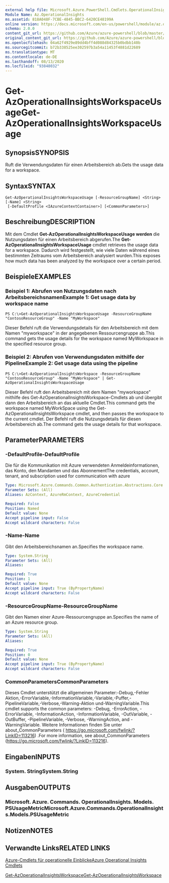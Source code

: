 ```yaml
---
external help file: Microsoft.Azure.PowerShell.Cmdlets.OperationalInsights.dll-Help.xml
Module Name: Az.OperationalInsights
ms.assetid: 818A048F-7CBE-4845-BBC2-6420CE48199A
online version: https://docs.microsoft.com/en-us/powershell/module/az.operationalinsights/get-azoperationalinsightsworkspaceusage
schema: 2.0.0
content_git_url: https://github.com/Azure/azure-powershell/blob/master/src/OperationalInsights/OperationalInsights/help/Get-AzOperationalInsightsWorkspaceUsage.md
original_content_git_url: https://github.com/Azure/azure-powershell/blob/master/src/OperationalInsights/OperationalInsights/help/Get-AzOperationalInsightsWorkspaceUsage.md
ms.openlocfilehash: 04a62f4929e89dd4bff4d088d84325b0bdbb140b
ms.sourcegitcommit: b72b338525ee302597b3a54a11453f4881d22689
ms.translationtype: MT
ms.contentlocale: de-DE
ms.lasthandoff: 08/13/2020
ms.locfileid: "93848032"
---
```

# <span data-ttu-id="8aa82-101">Get-AzOperationalInsightsWorkspaceUsage</span><span class="sxs-lookup"><span data-stu-id="8aa82-101">Get-AzOperationalInsightsWorkspaceUsage</span></span>

## <span data-ttu-id="8aa82-102">Synopsis</span><span class="sxs-lookup"><span data-stu-id="8aa82-102">SYNOPSIS</span></span>
<span data-ttu-id="8aa82-103">Ruft die Verwendungsdaten für einen Arbeitsbereich ab.</span><span class="sxs-lookup"><span data-stu-id="8aa82-103">Gets the usage data for a workspace.</span></span>

## <span data-ttu-id="8aa82-104">Syntax</span><span class="sxs-lookup"><span data-stu-id="8aa82-104">SYNTAX</span></span>

```
Get-AzOperationalInsightsWorkspaceUsage [-ResourceGroupName] <String> [-Name] <String>
 [-DefaultProfile <IAzureContextContainer>] [<CommonParameters>]
```

## <span data-ttu-id="8aa82-105">Beschreibung</span><span class="sxs-lookup"><span data-stu-id="8aa82-105">DESCRIPTION</span></span>
<span data-ttu-id="8aa82-106">Mit dem Cmdlet **Get-AzOperationalInsightsWorkspaceUsage werden** die Nutzungsdaten für einen Arbeitsbereich abgerufen.</span><span class="sxs-lookup"><span data-stu-id="8aa82-106">The **Get-AzOperationalInsightsWorkspaceUsage** cmdlet retrieves the usage data for a workspace.</span></span>
<span data-ttu-id="8aa82-107">Dadurch wird festgestellt, wie viele Daten während eines bestimmten Zeitraums vom Arbeitsbereich analysiert wurden.</span><span class="sxs-lookup"><span data-stu-id="8aa82-107">This exposes how much data has been analyzed by the workspace over a certain period.</span></span>

## <span data-ttu-id="8aa82-108">Beispiele</span><span class="sxs-lookup"><span data-stu-id="8aa82-108">EXAMPLES</span></span>

### <span data-ttu-id="8aa82-109">Beispiel 1: Abrufen von Nutzungsdaten nach Arbeitsbereichsnamen</span><span class="sxs-lookup"><span data-stu-id="8aa82-109">Example 1: Get usage data by workspace name</span></span>
```
PS C:\>Get-AzOperationalInsightsWorkspaceUsage -ResourceGroupName "ContosoResourceGroup" -Name "MyWorkspace"
```

<span data-ttu-id="8aa82-110">Dieser Befehl ruft die Verwendungsdetails für den Arbeitsbereich mit dem Namen "myworkspace" in der angegebenen Ressourcengruppe ab.</span><span class="sxs-lookup"><span data-stu-id="8aa82-110">This command gets the usage details for the workspace named MyWorkspace in the specified resource group.</span></span>

### <span data-ttu-id="8aa82-111">Beispiel 2: Abrufen von Verwendungsdaten mithilfe der Pipeline</span><span class="sxs-lookup"><span data-stu-id="8aa82-111">Example 2: Get usage data using the pipeline</span></span>
```
PS C:\>Get-AzOperationalInsightsWorkspace -ResourceGroupName "ContosoResourceGroup" -Name "MyWorkspace" | Get-AzOperationalInsightsWorkspaceUsage
```

<span data-ttu-id="8aa82-112">Dieser Befehl ruft den Arbeitsbereich mit dem Namen "myworkspace" mithilfe des Get-AzOperationalInsightsWorkspace-Cmdlets ab und übergibt dann den Arbeitsbereich an das aktuelle Cmdlet.</span><span class="sxs-lookup"><span data-stu-id="8aa82-112">This command gets the workspace named MyWorkSpace using the Get-AzOperationalInsightsWorkspace cmdlet, and then passes the workspace to the current cmdlet.</span></span>
<span data-ttu-id="8aa82-113">Der Befehl ruft die Nutzungsdetails für diesen Arbeitsbereich ab.</span><span class="sxs-lookup"><span data-stu-id="8aa82-113">The command gets the usage details for that workspace.</span></span>

## <span data-ttu-id="8aa82-114">Parameter</span><span class="sxs-lookup"><span data-stu-id="8aa82-114">PARAMETERS</span></span>

### <span data-ttu-id="8aa82-115">-DefaultProfile</span><span class="sxs-lookup"><span data-stu-id="8aa82-115">-DefaultProfile</span></span>
<span data-ttu-id="8aa82-116">Die für die Kommunikation mit Azure verwendeten Anmeldeinformationen, das Konto, den Mandanten und das Abonnement</span><span class="sxs-lookup"><span data-stu-id="8aa82-116">The credentials, account, tenant, and subscription used for communication with azure</span></span>

```yaml
Type: Microsoft.Azure.Commands.Common.Authentication.Abstractions.Core.IAzureContextContainer
Parameter Sets: (All)
Aliases: AzContext, AzureRmContext, AzureCredential

Required: False
Position: Named
Default value: None
Accept pipeline input: False
Accept wildcard characters: False
```

### <span data-ttu-id="8aa82-117">-Name</span><span class="sxs-lookup"><span data-stu-id="8aa82-117">-Name</span></span>
<span data-ttu-id="8aa82-118">Gibt den Arbeitsbereichsnamen an.</span><span class="sxs-lookup"><span data-stu-id="8aa82-118">Specifies the workspace name.</span></span>

```yaml
Type: System.String
Parameter Sets: (All)
Aliases:

Required: True
Position: 1
Default value: None
Accept pipeline input: True (ByPropertyName)
Accept wildcard characters: False
```

### <span data-ttu-id="8aa82-119">-ResourceGroupName</span><span class="sxs-lookup"><span data-stu-id="8aa82-119">-ResourceGroupName</span></span>
<span data-ttu-id="8aa82-120">Gibt den Namen einer Azure-Ressourcengruppe an.</span><span class="sxs-lookup"><span data-stu-id="8aa82-120">Specifies the name of an Azure resource group.</span></span>

```yaml
Type: System.String
Parameter Sets: (All)
Aliases:

Required: True
Position: 0
Default value: None
Accept pipeline input: True (ByPropertyName)
Accept wildcard characters: False
```

### <span data-ttu-id="8aa82-121">CommonParameters</span><span class="sxs-lookup"><span data-stu-id="8aa82-121">CommonParameters</span></span>
<span data-ttu-id="8aa82-122">Dieses Cmdlet unterstützt die allgemeinen Parameter:-Debug,-Fehler Aktion,-ErrorVariable,-InformationVariable,-Variable,-Puffer,-PipelineVariable,-Verbose,-Warning-Aktion und-WarningVariable.</span><span class="sxs-lookup"><span data-stu-id="8aa82-122">This cmdlet supports the common parameters: -Debug, -ErrorAction, -ErrorVariable, -InformationAction, -InformationVariable, -OutVariable, -OutBuffer, -PipelineVariable, -Verbose, -WarningAction, and -WarningVariable.</span></span> <span data-ttu-id="8aa82-123">Weitere Informationen finden Sie unter about_CommonParameters ( https://go.microsoft.com/fwlink/?LinkID=113216) .</span><span class="sxs-lookup"><span data-stu-id="8aa82-123">For more information, see about_CommonParameters (https://go.microsoft.com/fwlink/?LinkID=113216).</span></span>

## <span data-ttu-id="8aa82-124">Eingaben</span><span class="sxs-lookup"><span data-stu-id="8aa82-124">INPUTS</span></span>

### <span data-ttu-id="8aa82-125">System. String</span><span class="sxs-lookup"><span data-stu-id="8aa82-125">System.String</span></span>

## <span data-ttu-id="8aa82-126">Ausgaben</span><span class="sxs-lookup"><span data-stu-id="8aa82-126">OUTPUTS</span></span>

### <span data-ttu-id="8aa82-127">Microsoft. Azure. Commands. OperationalInsights. Models. PSUsageMetric</span><span class="sxs-lookup"><span data-stu-id="8aa82-127">Microsoft.Azure.Commands.OperationalInsights.Models.PSUsageMetric</span></span>

## <span data-ttu-id="8aa82-128">Notizen</span><span class="sxs-lookup"><span data-stu-id="8aa82-128">NOTES</span></span>

## <span data-ttu-id="8aa82-129">Verwandte Links</span><span class="sxs-lookup"><span data-stu-id="8aa82-129">RELATED LINKS</span></span>

[<span data-ttu-id="8aa82-130">Azure-Cmdlets für operationelle Einblicke</span><span class="sxs-lookup"><span data-stu-id="8aa82-130">Azure Operational Insights Cmdlets</span></span>](/powershell/module/az.operationalinsights)

[<span data-ttu-id="8aa82-131">Get-AzOperationalInsightsWorkspace</span><span class="sxs-lookup"><span data-stu-id="8aa82-131">Get-AzOperationalInsightsWorkspace</span></span>](./Get-AzOperationalInsightsWorkspace.md)


